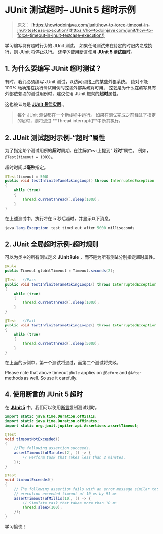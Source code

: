 # JUnit 测试超时– JUnit 5 超时示例

> 原文： [https://howtodoinjava.com/junit/how-to-force-timeout-in-jnuit-testcase-execution/](https://howtodoinjava.com/junit/how-to-force-timeout-in-jnuit-testcase-execution/)

学习编写具有超时行为的 JUnit 测试。 如果任何测试未在给定的时限内完成执行，则 JUnit 将停止执行。 还学习使用断言使用 **JUnit 5 测试超时**。

## 1\. 为什么要编写 JUnit 超时测试？

有时，我们必须编写 JUnit 测试，以访问网络上的某些外部系统。 绝对不能 100% 地确定在执行测试用例时这些外部系统将可用。 这就是为什么在编写具有外部依赖项的测试用例时，建议使用 JUnit 框架的**超时**属性。

这也被认为是 [**JUnit 最佳实践**](//howtodoinjava.com/best-practices/unit-testing-best-practices-junit-reference-guide/ "Unit testing best practices : Junit Reference guide") 。

> 每个 JUnit 测试都在一个新线程中运行。 如果在测试完成之前经过了指定的超时，则将通过 **Thread.interrupt()**中断其执行。

## 2\. JUnit 测试超时示例–“超时”属性

为了指定某个测试用例的**超时**周期，在注解`@Test`上提到“ **超时**”属性。 例如，`@Test(timeout = 1000)`。

超时时间以**毫秒**指定。

```java
@Test(timeout = 500)
public void testInfiniteTametakingLoop() throws InterruptedException 
{
	while (true)
	{
		Thread.currentThread().sleep(1000);
	}
}

```

在上述测试中，执行将在 5 秒后超时，并显示以下消息。

```java
java.lang.Exception: test timed out after 5000 milliseconds

```

## 2\. JUnit 全局超时示例–超时规则

可以为类中的所有测试定义 **JUnit Rule** ，而不是为所有测试分别指定超时属性。

```java
@Rule
public Timeout globalTimeout = Timeout.seconds(2);

@Test 	//Pass
public void testInfiniteTametakingLoop1() throws InterruptedException 
{
	while (true)
	{
		Thread.currentThread().sleep(1000);
	}
}

@Test 	//Fail
public void testInfiniteTametakingLoop2() throws InterruptedException 
{
	while (true)
	{
		Thread.currentThread().sleep(5000);
	}
}

```

在上面的示例中，第一个测试将通过，而第二个测试将失败。

Please note that above timeout `@Rule` applies on `@Before` and `@After` methods as well. So use it carefully.

## 4\. 使用断言的 JUnit 5 超时

在 [**JUnit 5**](https://howtodoinjava.com/junit-5-tutorial/) 中，我们可以使用[断言](https://howtodoinjava.com/junit5/junit-5-assertions-examples/)强制测试超时。

```java
import static java.time.Duration.ofMillis;
import static java.time.Duration.ofMinutes;
import static org.junit.jupiter.api.Assertions.assertTimeout;

@Test
void timeoutNotExceeded() 
{
    //The following assertion succeeds.
    assertTimeout(ofMinutes(2), () -> {
        // Perform task that takes less than 2 minutes.
    });
}

@Test
void timeoutExceeded() 
{
    // The following assertion fails with an error message similar to:
    // execution exceeded timeout of 10 ms by 91 ms
    assertTimeout(ofMillis(10), () -> {
        // Simulate task that takes more than 10 ms.
        Thread.sleep(100);
    });
}

```

学习愉快！
